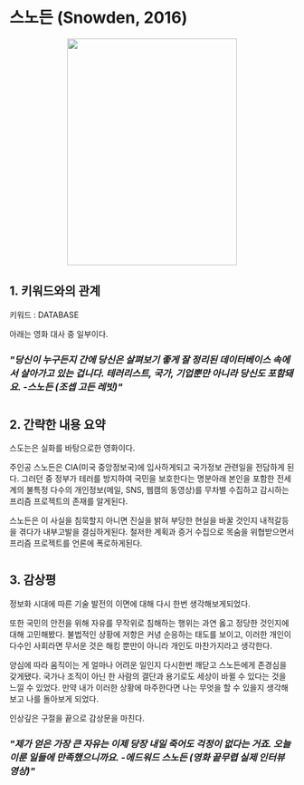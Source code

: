 # **스노든 (Snowden, 2016)** #
    
<center><img src="https://user-images.githubusercontent.com/48701368/97827108-ab8bb080-1d06-11eb-849c-c0bc1df4b331.jpg" width="300" height="400"></center>


## **1. 키워드와의 관계** ##

키워드 : DATABASE

아래는 영화 대사 중 일부이다.

### *"당신이 누구든지 간에 당신은 살펴보기 좋게 잘 정리된  __데이터베이스__ 속에서 살아가고 있는 겁니다. 테러리스트, 국가, 기업뿐만 아니라 당신도 포함돼요. -스노든 (조셉 고든 레빗)"* ###

#

## **2. 간략한 내용 요약** ##


스도는은 실화를 바탕으로한 영화이다.

주인공 스노든은 CIA(미국 중앙정보국)에 입사하게되고 국가정보 관련일을 전담하게 된다.
그러던 중 정부가 테러를 방지하여 국민을 보호한다는 명분아래 본인을 포함한 전세계의 불특정 다수의 개인정보(메일, SNS, 웹캠의 동영상)를 무차별 수집하고 감시하는 프리즘 프로젝트의 존재를 알게된다.

스노든은 이 사실을 침묵할지 아니면 진실을 밝혀 부당한 현실을 바꿀 것인지 내적갈등을 겪다가 내부고발을 결심하게된다. 
철저한 계획과 증거 수집으로 목숨을 위협받으면서 프리즘 프로젝트를 언론에 폭로하게된다.

#

## **3. 감상평** ##

정보화 시대에 따른 기술 발전의 이면에 대해 다시 한번 생각해보게되었다. 

또한 국민의 안전을 위해 자유를 무작위로 침해하는 행위는 과연 옳고 정당한 것인지에 대해 고민해봤다. 
불법적인 상황에 저항은 커녕 순응하는 태도를 보이고, 이러한 개인이 다수인 사회라면 무서운 것은 해킹 뿐만이 아니라 개인도 마찬가지라고 생각한다.

양심에 따라 움직이는 게 얼마나 어려운 일인지 다시한번 깨닫고 스노든에게 존경심을 갖게됐다. 국가나 조직이 아닌 한 사람의 결단과 용기로도 세상이 바뀔 수 있다는 것을 느낄 수 있었다. 
만약 내가 이러한 상황에 마주한다면 나는 무엇을 할 수 있을지 생각해보고 나를 돌아보게 되었다. 

인상깊은 구절을 끝으로 감상문을 마친다.

### *"제가 얻은 가장 큰 자유는 이제 당장 내일 죽어도 걱정이 없다는 거죠. 오늘 이룬 일들에 만족했으니까요. -에드워드 스노든 (영화 끝무렵 실제 인터뷰 영상)"* ###
